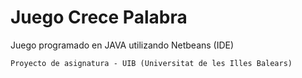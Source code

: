 # Juego Crece Palabra 

Juego programado en JAVA utilizando Netbeans (IDE)

`Proyecto de asignatura - UIB (Universitat de les Illes Balears)`
